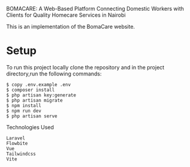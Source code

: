 BOMACARE: A Web-Based Platform Connecting Domestic Workers with Clients for Quality Homecare Services in Nairobi

This is an implementation of the BomaCare website.

# Setup

To run this project locally clone the repository and in the project directory,run the following commands:

    $ copy .env.example .env
    $ composer install
    $ php artisan key:generate
    $ php artisan migrate
    $ npm install
    $ npm run dev
    $ php artisan serve

Technologies Used

    Laravel
    Flowbite
    Vue
    Tailwindcss
    Vite
